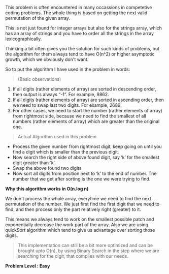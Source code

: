 This problem is often encountered in many occassions in competetive coding problems. The whole thing is based on getting the next valid permutation of the given array.

This is not just found for integer arrays but also for the strings array, which has an array of strings and you have to order all the strings in the array lexicographically.

Thinking a bit often gives you the solution for such kinds of problems, but the algorithm for them always tend to have O(n^2) or higher asymptotic growth, which we obviously don't want.

So to put the algorithm I have used in the problem in words: 
>(Basic observations)

1. If all digits (rather elements of array) are sorted in descending order, then output is always “-1”. For example, 9862.
2. If all digits (rather elements of array) are sorted in ascending order, then we need to swap last two digits. For example, 2689.
3. For other cases, we need to start the number (rather elements of array) from rightmost side, because we need to find the smallest of all numbers (rather elements of array) which are greater than the original one. 


>Actual Algorithm used in this problem
- Process the given number from rightmost digit, keep going on until you find a digit which is smaller than the previous digit.
- Now search the right side of above found digit, say ‘k’ for the smallest digit greater than ‘k’. 
- Swap the above found two digits
- Now sort all digits from position next to ‘k’ to the end of number. The number that we get after sorting is the one we were trying to find.

**Why this algorithm works in O(n.log n)**

We don't process the whole array, everytime we need to find the next permutation of the number. We just first find the first digit that we need to find, and then process only the part relatively right (greater) to it. 

This means we always tend to work on the smallest possible patch and exponentially decrease the work part of the array. Also we are using quickSort algorithm which tend to give us advantage over sorting those digits.


>This implementation can still be a bit more optimized and can be brought upto O(n), by using Binary Search in the step where we are searching for the digit, that complies with our needs.


**Problem Level : Easy**
